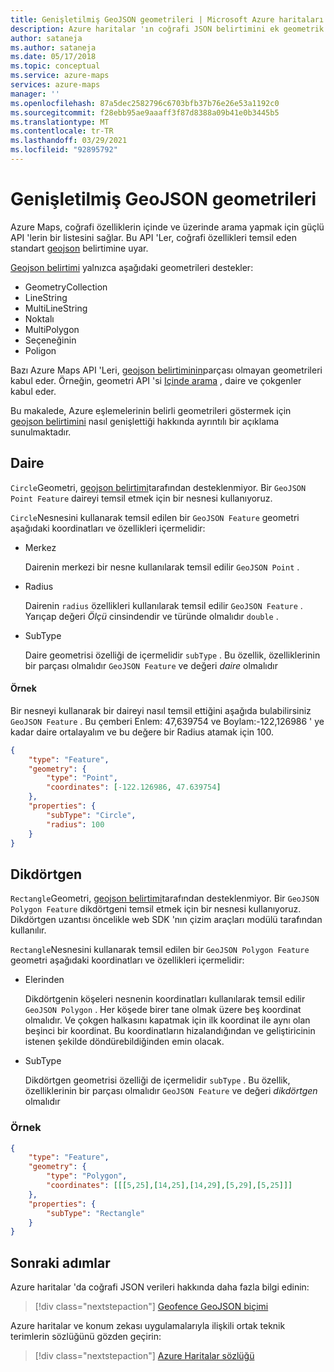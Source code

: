 ```yaml
---
title: Genişletilmiş GeoJSON geometrileri | Microsoft Azure haritaları
description: Azure haritalar 'ın coğrafi JSON belirtimini ek geometrik şekiller içerecek şekilde nasıl genişlettiğini öğrenin. Eşlemlerde kullanılmak üzere daireler ve dörtgenler ayarlandığı örnekleri görüntüleyin.
author: sataneja
ms.author: sataneja
ms.date: 05/17/2018
ms.topic: conceptual
ms.service: azure-maps
services: azure-maps
manager: ''
ms.openlocfilehash: 87a5dec2582796c6703bfb37b76e26e53a1192c0
ms.sourcegitcommit: f28ebb95ae9aaaff3f87d8388a09b41e0b3445b5
ms.translationtype: MT
ms.contentlocale: tr-TR
ms.lasthandoff: 03/29/2021
ms.locfileid: "92895792"
---
```

# <a name="extended-geojson-geometries"></a>Genişletilmiş GeoJSON geometrileri

Azure Maps, coğrafi özelliklerin içinde ve üzerinde arama yapmak için güçlü API 'lerin bir listesini sağlar. Bu API 'Ler, coğrafi özellikleri temsil eden standart [geojson][1] belirtimine uyar.  

[Geojson belirtimi][1] yalnızca aşağıdaki geometrileri destekler:

* GeometryCollection
* LineString
* MultiLineString
* Noktalı
* MultiPolygon
* Seçeneğinin
* Poligon

Bazı Azure Maps API 'Leri, [geojson belirtiminin][1]parçası olmayan geometrileri kabul eder. Örneğin, geometri API 'si [Içinde arama](/rest/api/maps/search/postsearchinsidegeometry) , daire ve çokgenler kabul eder.

Bu makalede, Azure eşlemelerinin belirli geometrileri göstermek için [geojson belirtimini][1] nasıl genişlettiği hakkında ayrıntılı bir açıklama sunulmaktadır.

## <a name="circle"></a>Daire

`Circle`Geometri, [geojson belirtimi][1]tarafından desteklenmiyor. Bir `GeoJSON Point Feature` daireyi temsil etmek için bir nesnesi kullanıyoruz.

`Circle`Nesnesini kullanarak temsil edilen bir `GeoJSON Feature` geometri  aşağıdaki koordinatları ve özellikleri içermelidir:

- Merkez

    Dairenin merkezi bir nesne kullanılarak temsil edilir `GeoJSON Point` .

- Radius

    Dairenin `radius` özellikleri kullanılarak temsil edilir `GeoJSON Feature` . Yarıçap değeri _Ölçü_ cinsindendir ve türünde olmalıdır `double` .

- SubType

    Daire geometrisi özelliği de içermelidir `subType` . Bu özellik, özelliklerinin bir parçası olmalıdır `GeoJSON Feature` ve değeri _daire_ olmalıdır

#### <a name="example"></a>Örnek

Bir nesneyi kullanarak bir daireyi nasıl temsil ettiğini aşağıda bulabilirsiniz `GeoJSON Feature` . Bu çemberi Enlem: 47,639754 ve Boylam:-122,126986 ' ye kadar daire ortalayalım ve bu değere bir Radius atamak için 100.

```json            
{
    "type": "Feature",
    "geometry": {
        "type": "Point",
        "coordinates": [-122.126986, 47.639754]
    },
    "properties": {
        "subType": "Circle",
        "radius": 100
    }
}          
```

## <a name="rectangle"></a>Dikdörtgen

`Rectangle`Geometri, [geojson belirtimi][1]tarafından desteklenmiyor. Bir `GeoJSON Polygon Feature` dikdörtgeni temsil etmek için bir nesnesi kullanıyoruz. Dikdörtgen uzantısı öncelikle web SDK 'nın çizim araçları modülü tarafından kullanılır.

`Rectangle`Nesnesini kullanarak temsil edilen bir `GeoJSON Polygon Feature` geometri  aşağıdaki koordinatları ve özellikleri içermelidir:

- Elerinden

    Dikdörtgenin köşeleri nesnenin koordinatları kullanılarak temsil edilir `GeoJSON Polygon` . Her köşede birer tane olmak üzere beş koordinat olmalıdır. Ve çokgen halkasını kapatmak için ilk koordinat ile aynı olan beşinci bir koordinat. Bu koordinatların hizalandığından ve geliştiricinin istenen şekilde döndürebildiğinden emin olacak.

- SubType

    Dikdörtgen geometrisi özelliği de içermelidir `subType` . Bu özellik, özelliklerinin bir parçası olmalıdır `GeoJSON Feature` ve değeri _dikdörtgen_ olmalıdır

### <a name="example"></a>Örnek

```json
{
    "type": "Feature",
    "geometry": {
        "type": "Polygon",
        "coordinates": [[[5,25],[14,25],[14,29],[5,29],[5,25]]]
    },
    "properties": {
        "subType": "Rectangle"
    }
}

```
## <a name="next-steps"></a>Sonraki adımlar

Azure haritalar 'da coğrafi JSON verileri hakkında daha fazla bilgi edinin:

> [!div class="nextstepaction"]
> [Geofence GeoJSON biçimi](geofence-geojson.md)

Azure haritalar ve konum zekası uygulamalarıyla ilişkili ortak teknik terimlerin sözlüğünü gözden geçirin:

> [!div class="nextstepaction"]
> [Azure Haritalar sözlüğü](glossary.md)

[1]: https://tools.ietf.org/html/rfc7946